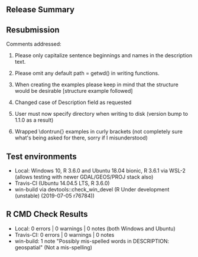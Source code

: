 ## Release Summary

## Resubmission 

Comments addressed:

  1. Please only capitalize sentence beginnings and names in the description text. 
  2. Please omit any default path = getwd() in writing functions.
  3. When creating the examples please keep in mind that the structure would be desirable [structure example followed]

  1. Changed case of Description field as requested 
  2. User must now specify directory when writing to disk (version bump to 1.1.0 as a result)
  3. Wrapped \dontrun{} examples in curly brackets (not completely sure what's being asked for there, sorry if I misunderstood)

## Test environments

  * Local: Windows 10, R 3.6.0 and Ubuntu 18.04 bionic, R 3.6.1 via WSL-2 (allows testing with newer GDAL/GEOS/PROJ stack also)
  * Travis-CI (Ubuntu 14.04.5 LTS, R 3.6.0)
  * win-build via devtools::check_win_devel (R Under development (unstable) (2019-07-05 r76784))

## R CMD Check Results

  * Local: 0 errors | 0 warnings | 0 notes (both Windows and Ubuntu)
  * Travis-CI:  0 errors | 0 warnings | 0 notes
  * win-build: 1 note "Possibly mis-spelled words in DESCRIPTION: geospatial" (Not a mis-spelling)
